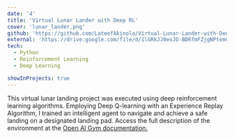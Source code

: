 ```yaml
---
date: '4'
title: 'Virtual Lunar Lander with Deep RL'
cover: 'lunar_lander.png'
github: 'https://github.com/LateefAkinola/Virtual-Lunar-Lander-with-Deep-Reinforcement-Learning'
external: 'https://drive.google.com/file/d/1lGRkJJ0eoJO-BDRfmFZjgNPtemC6tr-P/view'
tech:
  - Python
  - Reinforcement Learning
  - Deep Learning

showInProjects: true
---
```


This virtual lunar landing project was executed using deep reinforcement learning algorithms. Employing Deep Q-learning with an Experience Replay Algorithm, I trained an intelligent agent to navigate and achieve a safe landing on a designated landing pad. Access the full description of the environment at the [Open AI Gym documentation.](https://www.gymlibrary.dev/environments/box2d/lunar_lander/)
